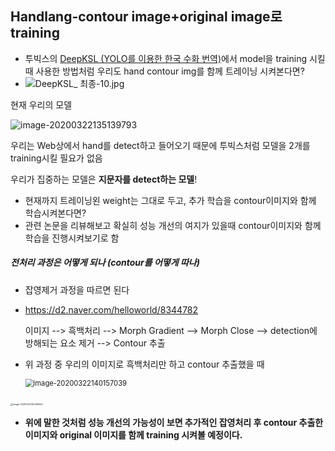 ## Handlang-contour image+original image로 training

- 투빅스의 [DeepKSL (YOLO를 이용한 한국 수화 번역)](http://www.datamarket.kr/xe/44513)에서 model을 training 시킬때 사용한 방법처럼 우리도 hand contour img를 함께 트레이닝 시켜본다면?
- ![DeepKSL_ 최종-10.jpg](C:\Users\user\Desktop\new_2020study\Handlang\img\투빅스.JPG)

현재 우리의 모델

![image-20200322135139793](C:\Users\user\Desktop\new_2020study\Handlang\img\model.jpg)



우리는 Web상에서 hand를 detect하고 들어오기 때문에 투빅스처럼 모델을 2개를 training시킬 필요가 없음

우리가 집중하는 모델은 **지문자를 detect하는 모델**!



- 현재까지 트레이닝왼 weight는 그대로 두고, 추가 학습을 contour이미지와 함께 학습시켜본다면?
- 관련 논문을 리뷰해보고 확실히 성능 개선의 여지가 있을때 contour이미지와 함께 학습을 진행시켜보기로 함



##### 전처리 과정은 어떻게 되나 (contour를 어떻게 따나)

- 잡영제거 과정을 따르면 된다

- https://d2.naver.com/helloworld/8344782

  이미지 --> 흑백처리 --> Morph Gradient --> Morph Close --> detection에 방해되는 요소 제거 --> Contour 추출

- 위 과정 중 우리의 이미지로 흑백처리만 하고 contour 추출했을 때

  <img src="C:\Users\user\Desktop\new_2020study\Handlang\img\contoured img_1.png" alt="image-20200322140157039" style="zoom: 80%;" /> 

​       <img src="C:\Users\user\Desktop\new_2020study\Handlang\img\contoured img_2.png" alt="image-20200322140209553" style="zoom:25%;" /> 



- **위에 말한 것처럼 성능 개선의 가능성이 보면 추가적인 잡영처리 후 contour 추출한 이미지와 original 이미지를 함께 training 시켜볼 예정이다.**

